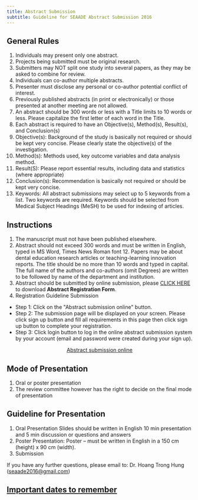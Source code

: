 ```yaml
---
title: Abstract Submission
subtitle: Guideline for SEAADE Abstract Submission 2016
---
```


## General Rules

1. Individuals may present only one abstract.
2. Projects being submitted must be original research.
3. Submitters may NOT split one study into several papers, as they may be asked to combine for review.
4. Individuals can co-author multiple abstracts.
5. Presenter must disclose any personal or co-author potential conflict of interest.
6. Previously published abstracts (in print or electronically) or those presented at another meeting are not allowed.
7. An abstract should be 300 words or less with a Title limits to 10 words or less. Please capitalize the first letter of each word in the Title.
8. Each abstract is required to have an Objective(s), Method(s), Result(s), and Conclusion(s)
9. Objective(s): Background of the study is basically not required or should be kept very concise. Please clearly state the objective(s) of the investigation.
10. Method(s): Methods used, key outcome variables and data analysis method.
11. Result(S): Please report essential results, including data and statistics (where appropriate)
12. Conclusion(s): Recommendation is basically not required or should be kept very concise.
13. Keywords: All abstract submissions may select up to 5 keywords from a list. Two keywords are required. Keywords should be selected from Medical Subject Headings (MeSH) to be used for indexing of articles.

## Instructions

1. The manuscript must not have been published elsewhere.
2. Abstract should not exceed 300 words and must be written in English, typed in MS Word, Times News Roman font 12. Papers may be about dental education research articles or teaching-learning innovation reports. The title should be no more than 10 words and typed in capital. The full name of the authors and co-authors (omit Degrees) are written to be followed by name of the department and institution.
3. Abstract should be submitted by online submission, please [CLICK HERE](/assets/download/SEAADE2016-Abstract-Registration-Form.doc) to download **Abstract Registration Form**.
4. Registration Guideline Submission

- Step 1: Click on the "Abstract submission online" button.
- Step 2: The submission page will be displayed on your screen. Please click sign up button and fill all requirements in this page then click sign up button to complete your registration.
- Step 3: Click login button to log in the online abstract submission system by your account (email and password were created during your sign up).

<center>
  <a
    class="btn btn-lg btn-black"
    href="http://reg2.dmc.com.vn/Guide.aspx"
    target="_blank"
  >
    Abstract submission online
  </a>
</center>

## Mode of Presentation

1. Oral or poster presentation
2. The review committee however has the right to decide on the final mode of presentation

## Guideline for Presentation

1. Oral Presentation
Slides should be written in English
10 min presentation and 5 min discussion or questions and answers
2. Poster Presentation: Poster – must be written in English in a 150 cm (height) x 90 cm (width).
3. Submission

If you have any further questions, please email to: Dr. Hoang Trong Hung ([seaade2016@gmail.com](mailto:seaade2016@gmail.com))

## [Important dates to remember](/important-dates/)
